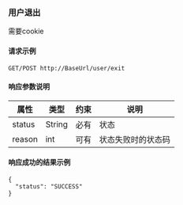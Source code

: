 ### 用户退出
需要cookie

#### 请求示例
	GET/POST http://BaseUrl/user/exit

#### 响应参数说明
属性           	| 类型  	  | 约束   	| 说明
----------------|---------|--------	|------------
status			| String  | 必有    | 状态
reason			| int  | 可有    | 状态失败时的状态码

#### 响应成功的结果示例
	{
	  "status": "SUCCESS"
	}